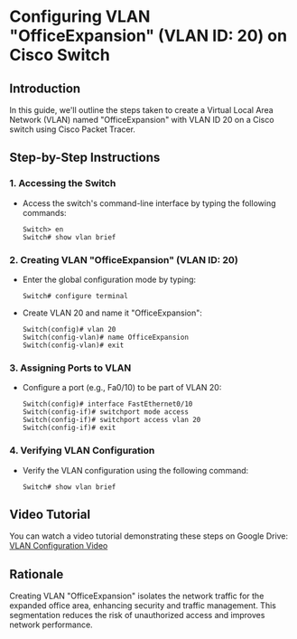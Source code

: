 # Configuring VLAN "OfficeExpansion" (VLAN ID: 20) on Cisco Switch

## Introduction
In this guide, we'll outline the steps taken to create a Virtual Local Area Network (VLAN) named "OfficeExpansion" with VLAN ID 20 on a Cisco switch using Cisco Packet Tracer.

## Step-by-Step Instructions

### 1. Accessing the Switch
   - Access the switch's command-line interface by typing the following commands:
     ```
     Switch> en
     Switch# show vlan brief
     ```

### 2. Creating VLAN "OfficeExpansion" (VLAN ID: 20)
   - Enter the global configuration mode by typing:
     ```
     Switch# configure terminal
     ```
   - Create VLAN 20 and name it "OfficeExpansion":
     ```
     Switch(config)# vlan 20
     Switch(config-vlan)# name OfficeExpansion
     Switch(config-vlan)# exit
     ```

### 3. Assigning Ports to VLAN
   - Configure a port (e.g., Fa0/10) to be part of VLAN 20:
     ```
     Switch(config)# interface FastEthernet0/10
     Switch(config-if)# switchport mode access
     Switch(config-if)# switchport access vlan 20
     Switch(config-if)# exit
     ```

### 4. Verifying VLAN Configuration
   - Verify the VLAN configuration using the following command:
     ```
     Switch# show vlan brief
     ```


## Video Tutorial
You can watch a video tutorial demonstrating these steps on Google Drive: [VLAN Configuration Video]( https://drive.google.com/drive/folders/14DaTOEswI0HqCuvHj5zXs80I6Au-JJn2?usp=sharing
)

## Rationale
Creating VLAN "OfficeExpansion" isolates the network traffic for the expanded office area, enhancing security and traffic management. This segmentation reduces the risk of unauthorized access and improves network performance.

